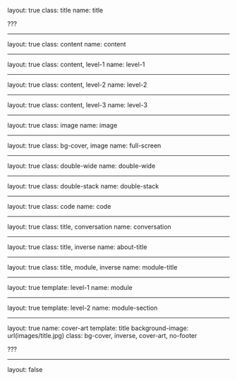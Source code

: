 layout: true
class: title
name: title

???

---

layout: true
class: content
name: content

---
layout: true
class: content, level-1
name: level-1

---
layout: true
class: content, level-2
name: level-2

---
layout: true
class: content, level-3
name: level-3

---

layout: true
class: image
name: image

---

layout: true
class: bg-cover, image
name: full-screen

---
layout: true
class: double-wide
name: double-wide

---
layout: true
class: double-stack
name: double-stack

---

layout: true
class: code
name: code

---
layout: true
class: title, conversation
name: conversation

---
layout: true
class: title, inverse
name: about-title

---
layout: true
class: title, module, inverse
name: module-title

---
layout: true
template: level-1
name: module

---
layout: true
template: level-2
name: module-section

---
layout: true
name: cover-art
template: title
background-image: url(images/title.jpg)
class: bg-cover, inverse, cover-art, no-footer

???

---
layout: false